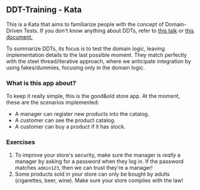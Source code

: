 ## DDT-Training - Kata

This is a Kata that aims to familiarize people with the concept of Domain-Driven Tests. If you don't know anything about DDTs, refer to [this talk](https://www.youtube.com/watch?v=Fk4rCn4YLLU) or [this document.](https://docs.google.com/document/d/10WuPeP-Ek2UKplnZg9zVp4UxGSejOfMnwPh-5bwxUVU/edit#heading=h.3gx79w623ped)

To summarize DDTs, its focus is to test the domain logic, leaving implementation details to the last possible moment. They match perfectly with the steel thread/iterative approach, where we anticipate integration by using fakes/dummies, focusing only in the domain logic.

### What is this app about?

To keep it really simple, this is the good&old store app. At the moment, these are the scenarios implemented:

- A manager can register new products into the catalog.
- A customer can see the product catalog.
- A customer can buy a product if it has stock.
 
### Exercises

1) To improve your store's security, make sure the manager is _really_ a manager by asking for a password when they log in. If the password matches `admin123`, then we can trust they're a manager!
2) Some products sold in your store can only be bought by adults (cigarettes, beer, wine). Make sure your store complies with the law!